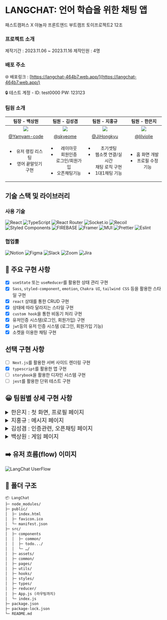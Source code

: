 # LANGCHAT: 언어 학습을 위한 채팅 앱

패스트캠퍼스 X 야놀자 프론트엔드 부트캠프 토이프로젝트2 12조

### 프로젝트 소개

제작기간 : 2023.11.06 ~ 2023.11.16
제작인원 : 4명

<!-- 이부분은 추후에 링크 확정되면 수정필요 -->

### 배포 주소

🌐 배포링크 : [https://langchat-464b7.web.app/](https://langchat-464b7.web.app/)

🔒 테스트 계정 - ID: test0000 PW: 123123

### 팀원 소개

<!-- 가나다순으로 일단 정렬 -->
<!-- 기능 개발하신 부분을 작성해주세요! -->

|                                                 팀장 - 백상원                                                 |                                                팀원 - 김성겸                                                 |                                                 팀원 - 지홍규                                                 |                                                팀원 - 한은지                                                 |
| :-----------------------------------------------------------------------------------------------------------: | :----------------------------------------------------------------------------------------------------------: | :-----------------------------------------------------------------------------------------------------------: | :----------------------------------------------------------------------------------------------------------: |
| <img src="https://avatars.githubusercontent.com/u/121215024?s=60&v=4" width="100" style="max-width: 100%;" /> | <img src="https://avatars.githubusercontent.com/u/59966217?s=60&v=4" width="100" style="max-width: 100%;" /> | <img src="https://avatars.githubusercontent.com/u/121606131?s=60&v=4" width="100" style="max-width: 100%;" /> | <img src="https://avatars.githubusercontent.com/u/95364951?s=60&v=4" width="100" style="max-width: 100%;" /> |
|                                [@Yamyam-code](https://github.com/Yamyam-code)                                 |                                    [@skyeome](https://github.com/skyeome)                                    |                                  [@JiHongkyu](https://github.com/JiHongkyu)                                   |                                  [@lilviolie](https://github.com/lilviolie)                                  |
|                         <ul><li>유저 랭킹 리스팅</li><li>영어 끝말잇기 구현</li></ul>                         |             <ul><li>레이아웃</li><li>회원인증<br/>로그인/회원가입</li><li>오픈채팅기능</li></ul>             |        <ul><li>초기셋팅</li><li>웹소켓 연결/실시간<br/> 채팅 로직 구현</li><li>1대1채팅 기능</li></ul>        |                            <ul><li>홈 화면 개발</li><li>프로필 수정기능</li></ul>                            |

## 기술 스택 및 라이브러리

### 사용 기술

![React](https://img.shields.io/badge/react-%2320232a.svg?style=for-the-badge&logo=react&logoColor=%2361DAFB) ![TypeScript](https://img.shields.io/badge/typescript-%23007ACC.svg?style=for-the-badge&logo=typescript&logoColor=white) ![React Router](https://img.shields.io/badge/React_Router-CA4245?style=for-the-badge&logo=react-router&logoColor=white) ![Socket.io](https://img.shields.io/badge/Socket.io-black?style=for-the-badge&logo=socket.io&badgeColor=010101) ![Recoil](https://img.shields.io/badge/Recoil-3578E5?style=for-the-badge&logo=Recoil&logoColor=white) ![Styled Components](https://img.shields.io/badge/styled--components-DB7093?style=for-the-badge&logo=styled-components&logoColor=white) ![FIREBASE](https://img.shields.io/badge/firebase-FFCA28?style=for-the-badge&logo=firebase&logoColor=white) ![Framer](https://img.shields.io/badge/Framer-black?style=for-the-badge&logo=framer&logoColor=blue) ![MUI](https://img.shields.io/badge/MUI-%230081CB.svg?style=for-the-badge&logo=mui&logoColor=white)
![Prettier](https://img.shields.io/badge/Prettier-F7B93E?logo=prettier&logoColor=fff&style=for-the-badge)
![Eslint](https://img.shields.io/badge/Eslint-4B32C3?logo=eslint&logoColor=fff&style=for-the-badge)

### 협업툴

![Notion](https://img.shields.io/badge/Notion-%23000000.svg?style=for-the-badge&logo=notion&logoColor=white) ![Figma](https://img.shields.io/badge/figma-%23F24E1E.svg?style=for-the-badge&logo=figma&logoColor=white) ![Slack](https://img.shields.io/badge/Slack-4A154B?style=for-the-badge&logo=slack&logoColor=white) ![Zoom](https://img.shields.io/badge/Zoom-2D8CFF?style=for-the-badge&logo=zoom&logoColor=white) ![Jira](https://img.shields.io/badge/Jira-0052CC?style=for-the-badge&logo=jira&logoColor=white)

## 🎯 주요 구현 사항

- [x] `useState` 또는 `useReducer`를 활용한 상태 관리 구현
- [x] `Sass`, `styled-component`, `emotion`, `Chakra UI`, `tailwind CSS` 등을 활용한 스타일 구현
- [x] `react` 상태를 통한 CRUD 구현
- [x] 상태에 따라 달라지는 스타일 구현
- [x] `custom hook`을 통한 비동기 처리 구현
- [x] 유저인증 시스템(로그인, 회원가입) 구현
- [x] `jwt`등의 유저 인증 시스템 (로그인, 회원가입 기능)
- [x] 소켓을 이용한 채팅 구현

## 선택 구현 사항

- [ ] `Next.js`를 활용한 서버 사이드 렌더링 구현
- [x] `typescript`를 활용한 앱 구현
- [ ] `storybook`을 활용한 디자인 시스템 구현
- [ ] `jest`를 활용한 단위 테스트 구현

## 😀 팀원별 상세 구현 사항

<!-- 순서는 일단 네비게이션 목록 순서로 정렬 -->
<!-- 은지님 구현 사항 -->
<details>
<summary style="font-size: 1.125rem">한은지 : 첫 화면, 프로필 페이지</summary>
<div markdown="1">

### 주요 구현사항 설명

#### 홈페이지

![홈페이지](https://github.com/TOY2-12/LangChat/assets/95364951/6229e4b7-944f-4d72-8dbb-e835e03c6148)

- 상단의 select box에서 선택한 언어에 해당하는 유저 리스트 표시
- 소켓 연결을 통해 유저 접속 여부 표시
- 유저 선택 시 나타나는 프로필 모달 구현

![프로필](https://github.com/TOY2-12/LangChat/assets/95364951/04df5f9e-8185-48a7-aad1-5c73d5137573)

- 유저가 본인의 정보를 수정할 수 있는 프로필 페이지 구현

</div>
</details>

<!-- 홍규님 구현 사항 -->
<details>
<summary style="font-size: 1.125rem">지홍규 : 메시지 페이지</summary>
<div markdown="1">

### 주요 구현사항 설명

**메시지 보내기 보달**

- 모든 유저 리스트 표시
- 자음, 모음으로 유저 이름 검색
- 유저 선택 시 보내기 버튼 활성화
- 메시지 보내면 기존 채팅방 유무 확인 후 채팅방 생성 or 채팅방 이동

![모달창](https://github.com/TOY2-12/LangChat/assets/121606131/bd9bbc3e-11fc-4a2f-a422-9c54fa2188f8)

**채팅리스트**

- 로그인 유저가 포함된 채팅 리스트 표시
- 상대방의 프로필 사진과 이름 표시
- 해당 채팅방의 마지막 메시지와 경과 시간 표시
- 로딩 시 채팅 리스트 Skeleton UI 적용

![채팅리스트](https://github.com/TOY2-12/LangChat/assets/121606131/2e22fea0-0354-4658-9eb0-53e2cc006ff5)

**모든 채팅 가져오기**

- 채팅방 클릭 시 해당 채팅방의 대화 내용 모두 가져오기

![모든 채팅가져오기](https://github.com/TOY2-12/LangChat/assets/121606131/f903e45f-73e2-4481-a489-2644902b1aeb)

**1대1채팅**

- 로그인한 유저와 대화상대방의 메시지 레이아웃 구분
- 같은 시간에 보낸 메시지는 마지막 메시지에 한 번만 표시
- 웹 소켓 연결 및 실시간 통신 로직 구현

![채팅방](https://github.com/TOY2-12/LangChat/assets/121606131/ecf2b3b3-5615-4eed-9118-6164fc91bbf0)

**로그아웃**

- 로그아웃 시 `localStorage` 값과 `accessTokenState` 값 초기화 후 로그인 페이지로 이동

![로그아웃](https://github.com/TOY2-12/LangChat/assets/121606131/fa0d3670-a19e-49d4-a757-ee49f3d84e80)

</div>
</details>

<!-- 유저 인증/오픈채팅 구현 사항 -->
<details>
<summary style="font-size: 1.125rem">김성겸 : 인증관련, 오픈채팅 페이지</summary>
<div markdown="1">

### 유저 인증 / 회원가입

**회원가입**

- 아이디 - 중복 아이디 체크 기능
- 비밀번호 - 5글자 이하인지 유효성 검사
- 프로필 사진을 정사작형으로 잘라주는 에디터 추가
- 관심사 선택
- 언어, 수준 선택

![회원가입 페이지](public/images/signup-page.png)

**로그인**

- 로그인시 오류 발생하면 에러 메시지를 toast로 보여주는 기능
- 이미 로그인 되어있으면 로그인 페이지로 갈수 없습니다.

![로그인 페이지](public/images/login-page.png)

### 오픈 채팅

- 오픈채팅방 생성 기능
- 로딩시 skeleton UI 적용
- 추천친구/대화방 보여주는 기능
- 채팅방 참여, 나가기, 초대 기능

<br />
  
**오픈채팅방 생성**  
![오픈채팅 생성](public/images/openchat-new.gif)

**오픈채팅방 초대**  
![오픈채팅 초대](public/images/openchat-invite.gif)

**실시간 오픈채팅**  
![실시간 오픈채팅](public/images/openchat-chatting.gif)

**오픈채팅 나가기**  
![실시간 오픈채팅](public/images/openchat-leave.gif)

</div>
</details>

<!-- 상원님 구현 사항 -->
<details>
<summary style="font-size: 1.125rem">백상원 : 게임 페이지</summary>
<div markdown="1">

### 주요 구현사항 설명

## 랭킹

![ranking](https://github.com/TOY2-12/LangChat/assets/121215024/873ba9ef-089a-48c2-914e-9b48d8c48030)

- 각 유저의 최고 점수를 기반으로 랭킹을 나열
- 기본적으로 유저의 등수를 보여주며 호버 시 그 유저의 점수를 표기
- 게임 플레이 중 최고 점수 갱신를 갱신하면 게임 종료 시 랭킹 리렌더링

## 끝말잇기 게임

![submit](https://github.com/TOY2-12/LangChat/assets/121215024/9c3cf96c-e4a8-4903-8f83-bb1009db5975)

- 네이버 지식백과 API 및 정규식을 활용하여 단어 유효성 검사
- 배포서버 API CROS 이슈 AWS API GATEWAY 사용하여 해결(해당 방법이 api 딜레이가 가장 적고 https 프로토콜을 사용)
- useState와 FRAMER 활용 남은 시간 게이지바로 표시
- 정답 시 현재 점수를 +1 하며 현재 점수가 최고 점수를 넘어갈 경우 최고 점수 = 현재 점수
- 효과음 사용
</div>
</details>

## ➡️ 유저 흐름(flow) 이미지

<img width="600" alt="LangChat UserFlow" src="https://github.com/TOY2-12/LangChat/assets/121215024/92e6561f-3183-4507-b75b-1001d3ca54f0">
<!-- 유저 플로우 생성 -->

## 📂 폴더 구조

```
📦 LangChat
├─ node_modules/
├─ public/
│  ├─ index.html
│  ├─ favicon.ico
│  └─ manifest.json
├─ src/
│  ├─ components
│  │  ├─ common/
│  │  ├─ todo.../
│  │  └─ …/
│  ├─ assets/
│  ├─ common/
│  ├─ pages/
│  ├─ utils/
│  ├─ hooks/
│  ├─ styles/
│  ├─ types/
│  ├─ reducer/
│  ├─ App.js (라우팅까지)
│  └─ index.js
├─ package.json
├─ package-lock.json
└─ README.md
```
